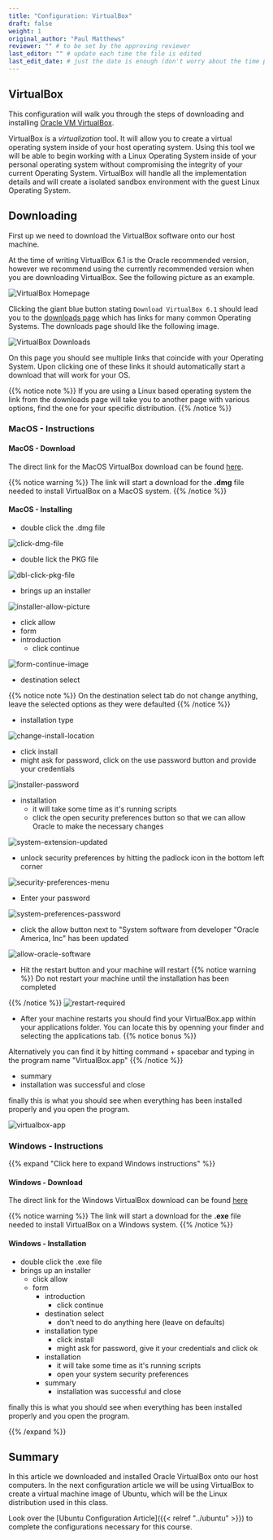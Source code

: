 ```yaml
---
title: "Configuration: VirtualBox"
draft: false
weight: 1
original_author: "Paul Matthews" 
reviewer: "" # to be set by the approving reviewer
last_editor: "" # update each time the file is edited
last_edit_date: # just the date is enough (don't worry about the time portion)
---
```


## VirtualBox

This configuration will walk you through the steps of downloading and installing [Oracle VM VirtualBox](https://www.virtualbox.org/).

VirtualBox is a *virtualization* tool. It will allow you to create a virtual operating system inside of your host operating system. Using this tool we will be able to begin working with a Linux Operating System inside of your personal operating system without compromising the integrity of your current Operating System. VirtualBox will handle all the implementation details and will create a isolated sandbox environment with the guest Linux Operating System.

## Downloading

First up we need to download the VirtualBox software onto our host machine.

At the time of writing VirtualBox 6.1 is the Oracle recommended version, however we recommend using the currently recommended version when you are downloading VirtualBox. See the following picture as an example.

![VirtualBox Homepage](pictures/virtualbox-homepage.png)

Clicking the giant blue button stating `Download VirtualBox 6.1` should lead you to the [downloads page](https://www.virtualbox.org/wiki/Downloads) which has links for many common Operating Systems. The downloads page should like the following image.

![VirtualBox Downloads](pictures/virtualbox-downloads.png)

On this page you should see multiple links that coincide with your Operating System. Upon clicking one of these links it should automatically start a download that will work for your OS.

{{% notice note %}}
If you are using a Linux based operating system the link from the downloads page will take you to another page with various options, find the one for your specific distribution.
{{% /notice %}}



### MacOS - Instructions


#### MacOS - Download

The direct link for the MacOS VirtualBox download can be found [here](https://download.virtualbox.org/virtualbox/6.1.28/VirtualBox-6.1.28-147628-OSX.dmg).

{{% notice warning %}}
The link will start a download for the **.dmg** file needed to install VirtualBox on a MacOS system.
{{% /notice %}}

#### MacOS - Installing

- double click the .dmg file

![click-dmg-file](pictures/click-dmg-file.png?classes=border&height=650px)

- double lick the PKG file

![dbl-click-pkg-file](pictures/dbl-click-pkg-file.png?classes=border&height=650px)

- brings up an installer

![installer-allow-picture](pictures/installer-allow-picture.png?classes=border&height=650px)
- click allow
- form
- introduction
  - click continue

![form-continue-image](pictures/form-continue-image.png?classes=border&height=650px)

- destination select
<!-- TODO: Add in image for destination view of VirtualBox.app install on MacOS -->
{{% notice note %}}
On the destination select tab do not change anything, leave the selected options as they were defaulted
{{% /notice %}}
- installation type

![change-install-location](pictures/change-install-location.png?classes=border&height=650px)

  - click install
  - might ask for password, click on the use password button and provide your credentials

![installer-password](pictures/installer-password.png?classes=border&height=650px)

- installation
  - it will take some time as it's running scripts
  - click the open security preferences button so that we can allow Oracle to make the necessary changes

![system-extension-updated](pictures/system-extension-updated.png?classes=border&height=650px)

  - unlock security preferences by hitting the padlock icon in the bottom left corner

![security-preferences-menu](pictures/security-preferences-menu.png?classes=border&height=650px)

- Enter your password

![system-preferences-password](pictures/system-preferences-password.png?classes=border&height=650px)

  - click the allow button next to "System software from developer "Oracle America, Inc" has been updated

![allow-oracle-software](pictures/allow-oracle-software.png?classes=border&height=650px)

  - Hit the restart button and your machine will restart
{{% notice warning %}}
Do not restart your machine until the installation has been completed

{{% /notice %}}
![restart-required](pictures/restart-required.png?classes=border&height=650px)
- After your machine restarts you should find your VirtualBox.app within your applications folder. You can locate this by openning your finder and selecting the applications tab.
{{% notice bonus %}}

Alternatively you can find it by hitting command + spacebar and typing in the program name "VirtualBox.app"
{{% /notice %}}

- summary
- installation was successful and close
<!-- TODO: Add in image for successful installation of VirtualBox.app on MacOS-->


finally this is what you should see when everything has been installed properly and you open the program.

![virtualbox-app](pictures/virtualbox-app.png?classes=border&height=650px)


### Windows - Instructions

{{% expand "Click here to expand Windows instructions" %}}

#### Windows - Download

The direct link for the Windows VirtualBox download can be found [here](https://download.virtualbox.org/virtualbox/6.1.28/VirtualBox-6.1.28-147628-Win.exe)

{{% notice warning %}}
The link will start a download for the **.exe** file needed to install VirtualBox on a Windows system.
{{% /notice %}}

#### Windows - Installation

- double click the .exe file
- brings up an installer
  - click allow
  - form
    - introduction
      - click continue
    - destination select
      - don't need to do anything here (leave on defaults)
    - installation type
      - click install
      - might ask for password, give it your credentials and click ok
    - installation
      - it will take some time as it's running scripts
      - open your system security preferences
    - summary
      - installation was successful and close

finally this is what you should see when everything has been installed properly and you open the program.

{{% /expand %}}

## Summary

In this article we downloaded and installed Oracle VirtualBox onto our host computers. In the next configuration article we will be using VirtualBox to create a virtual machine image of Ubuntu, which will be the Linux distribution used in this class.

Look over the [Ubuntu Configuration Article]({{< relref "../ubuntu" >}}) to complete the configurations necessary for this course.
